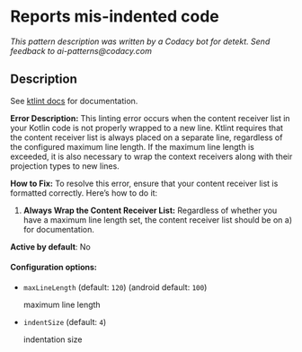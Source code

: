 # Reports mis-indented code

_This pattern description was written by a Codacy bot for detekt. Send feedback to ai-patterns@codacy.com_

## Description

See [ktlint docs](https://pinterest.github.io/ktlint/0.50.0/rules/experimental/#content-receiver-wrapping) for documentation.

**Error Description:**
This linting error occurs when the content receiver list in your Kotlin code is not properly wrapped to a new line. Ktlint requires that the content receiver list is always placed on a separate line, regardless of the configured maximum line length. If the maximum line length is exceeded, it is also necessary to wrap the context receivers along with their projection types to new lines.

**How to Fix:**
To resolve this error, ensure that your content receiver list is formatted correctly. Here’s how to do it:

1. **Always Wrap the Content Receiver List:**
   Regardless of whether you have a maximum line length set, the content receiver list should be on a) for documentation.

**Active by default**: No

#### Configuration options:

* ``maxLineLength`` (default: ``120``) (android default: ``100``)

  maximum line length

* ``indentSize`` (default: ``4``)

  indentation size 
